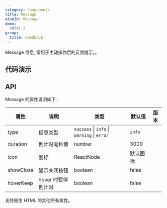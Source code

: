 ```yaml
---
category: Components
title: Message
atomId: Message
demo:
  cols: 2
group:
  title: Feedback
---
```


Message 信息, 常用于主动操作后的反馈提示。。

## 代码演示

<!-- prettier-ignore -->
<code src="./demo/basic.tsx"></code>
<code src="./demo/type.tsx"></code>
<code src="./demo/showClose.tsx"></code>
<code src="./demo/hoverKeep.tsx"></code>
<code src="./demo/icon.tsx"></code>
<code src="./demo/className.tsx"></code>
<code src="./demo/useMessageHolder.tsx"></code>
<code src="./demo/single.tsx"></code>

## API

Message 的属性说明如下：

| 属性      | 说明               | 类型                                        | 默认值   | 版本 |
| --------- | ------------------ | ------------------------------------------- | -------- | ---- |
| type      | 信息类型           | `success` \| `info` \| `warning` \| `error` | `info`   |      |
| duration  | 倒计时毫秒值       | number                                      | 3000     |      |
| icon      | 图标               | ReactNode                                   | 默认图标 |      |
| showClose | 显示关闭按钮       | boolean                                     | false    |      |
| hoverKeep | hover 时暂停倒计时 | boolean                                     | false    |      |

支持原生 HTML 的其他所有属性。
